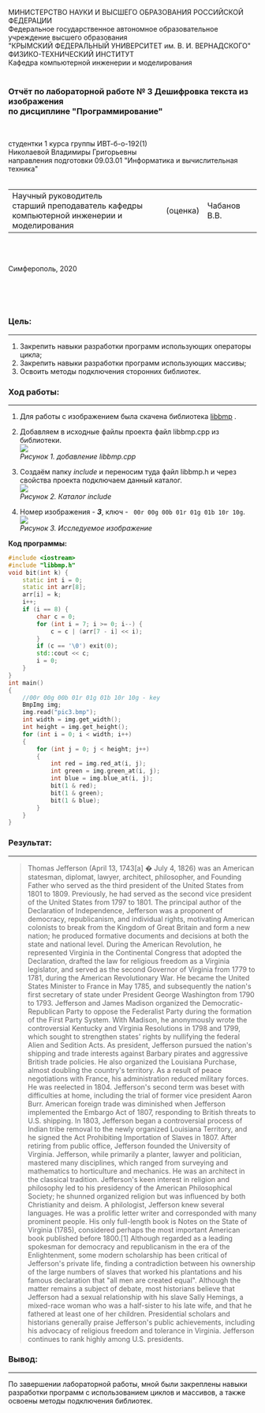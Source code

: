 МИНИСТЕРСТВО НАУКИ  И ВЫСШЕГО ОБРАЗОВАНИЯ РОССИЙСКОЙ ФЕДЕРАЦИИ  
Федеральное государственное автономное образовательное учреждение высшего образования  
"КРЫМСКИЙ ФЕДЕРАЛЬНЫЙ УНИВЕРСИТЕТ им. В. И. ВЕРНАДСКОГО"  
ФИЗИКО-ТЕХНИЧЕСКИЙ ИНСТИТУТ  
Кафедра компьютерной инженерии и моделирования
<br/><br/>

### Отчёт по лабораторной работе № 3 Дешифровка текста из изображения<br/>по дисциплине "Программирование"
<br/>

студентки 1 курса группы ИВТ-б-о-192(1)  
Николаевой Владимиры Григорьевны   
направления подготовки 09.03.01 "Информатика и вычислительная техника"  
<br/>

<table>
<tr><td>Научный руководитель<br/> старший преподаватель кафедры<br/> компьютерной инженерии и моделирования</td>
<td>(оценка)</td>
<td>Чабанов В.В.</td>
</tr>
</table>
<br/><br/>

Симферополь, 2020

<br><br><br>
### Цель: <br>
------



1. Закрепить навыки разработки программ использующих операторы цикла;
2. Закрепить навыки разработки программ использующих массивы;
3. Освоить методы подключения сторонних библиотек.

### Ход работы: <br>
------



1. Для работы с изображением была скачена библиотека [libbmp](https://github.com/marc-q/libbmp) .
2. Добавляем в исходные файлы проекта файл libbmp.cpp из библиотеки.<br>![](https://sun9-53.userapi.com/cbHr8wg2945CRJoal53wRDgfgsuwZHD6qkCTFQ/D-N8JhTLU9I.jpg)<br>*Рисунок 1. добавление libbmp.cpp*<br>

3. Создаём папку *include* и переносим туда файл libbmp.h и через свойства проекта подключаем данный каталог.<br>![](https://sun1.43222.userapi.com/JqsqH_fKG0c3qjJaUg8vVwoV4yDNG1xQxADKAg/g6AMvSyd5c0.jpg)<br>*Рисунок 2. Каталог include*<br>

4. Номер изображения - ***3***, ключ - ``` 00r 00g 00b 01r 01g 01b 10r 10g```.<br>![](https://neroid.ru/wp-content/uploads/2020/02/pic3.bmp) </br>
*Рисунок 3. Исследуемое изображение*<br>

**Код программы:**

```C++
#include <iostream>
#include "libbmp.h"
void bit(int k) {  
    static int i = 0;
    static int arr[8];
    arr[i] = k;
    i++;
    if (i == 8) {  
        char c = 0;
        for (int i = 7; i >= 0; i--) {
            c = c | (arr[7 - i] << i);  
        }
        if (c == '\0') exit(0); 
        std::cout << c;
        i = 0;
    }
}
int main() 
{   
    //00r 00g 00b 01r 01g 01b 10r 10g - key
    BmpImg img;
    img.read("pic3.bmp");    
    int width = img.get_width();
    int height = img.get_height();  
    for (int i = 0; i < width; i++)
    {
        for (int j = 0; j < height; j++)
        {
            int red = img.red_at(i, j);
            int green = img.green_at(i, j);
            int blue = img.blue_at(i, j);  
            bit(1 & red);
            bit(1 & green);
            bit(1 & blue);
        }
    }
}

```
### Результат:

------

> Thomas Jefferson (April 13, 1743[a] � July 4, 1826) was an American statesman, diplomat, lawyer, architect, philosopher, and Founding Father who served as the third president of the United States from 1801 to 1809. Previously, he had served as the second vice president of the United States from 1797 to 1801. The principal author of the Declaration of Independence, Jefferson was a proponent of democracy, republicanism, and individual rights, motivating American colonists to break from the Kingdom of Great Britain and form a new nation; he produced formative documents and decisions at both the state and national level. During the American Revolution, he represented Virginia in the Continental Congress that adopted the Declaration, drafted the law for religious freedom as a Virginia legislator, and served as the second Governor of Virginia from 1779 to 1781, during the American Revolutionary War. He became the United States Minister to France in May 1785, and subsequently the nation's first secretary of state under President George Washington from 1790 to 1793. Jefferson and James Madison organized the Democratic-Republican Party to oppose the Federalist Party during the formation of the First Party System. With Madison, he anonymously wrote the controversial Kentucky and Virginia Resolutions in 1798 and 1799, which sought to strengthen states' rights by nullifying the federal Alien and Sedition Acts. As president, Jefferson pursued the nation's shipping and trade interests against Barbary pirates and aggressive British trade policies. He also organized the Louisiana Purchase, almost doubling the country's territory. As a result of peace negotiations with France, his administration reduced military forces. He was reelected in 1804. Jefferson's second term was beset with difficulties at home, including the trial of former vice president Aaron Burr. American foreign trade was diminished when Jefferson implemented the Embargo Act of 1807, responding to British threats to U.S. shipping. In 1803, Jefferson began a controversial process of Indian tribe removal to the newly organized Louisiana Territory, and he signed the Act Prohibiting Importation of Slaves in 1807. After retiring from public office, Jefferson founded the University of Virginia. Jefferson, while primarily a planter, lawyer and politician, mastered many disciplines, which ranged from surveying and mathematics to horticulture and mechanics. He was an architect in the classical tradition. Jefferson's keen interest in religion and philosophy led to his presidency of the American Philosophical Society; he shunned organized religion but was influenced by both Christianity and deism. A philologist, Jefferson knew several languages. He was a prolific letter writer and corresponded with many prominent people. His only full-length book is Notes on the State of Virginia (1785), considered perhaps the most important American book published before 1800.[1] Although regarded as a leading spokesman for democracy and republicanism in the era of the Enlightenment, some modern scholarship has been critical of Jefferson's private life, finding a contradiction between his ownership of the large numbers of slaves that worked his plantations and his famous declaration that "all men are created equal". Although the matter remains a subject of debate, most historians believe that Jefferson had a sexual relationship with his slave Sally Hemings, a mixed-race woman who was a half-sister to his late wife, and that he fathered at least one of her children. Presidential scholars and historians generally praise Jefferson's public achievements, including his advocacy of religious freedom and tolerance in Virginia. Jefferson continues to rank highly among U.S. presidents.<br>
>

### Вывод: 

------

По завершении лабораторной работы, мной были закреплены навыки разработки программ с использованием циклов и массивов, а также освоены методы подключения библиотек.